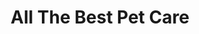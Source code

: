 ---
title: "All The Best Pet Care"
url: /seattle/all-the-best-pet-care-northwest-market-street/
shop: pet
---
